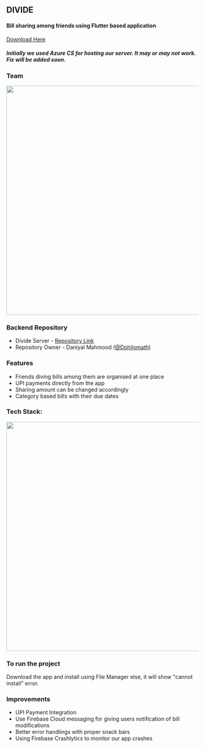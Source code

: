 
## DIVIDE 
#### Bill sharing among friends using Flutter based application
[Download Here](https://raw.githubusercontent.com/reverope/Divide/master/app-armeabi-v7a-release.apk)

##### Initially we used Azure CS for hosting our server. It may or may not work. Fix will be added soon.

### Team
<img src="https://user-images.githubusercontent.com/23384886/139630943-f2919185-d3d1-4ab7-ad77-3c412f9bc6f2.png" width="600"/>

### Backend Repository
- Divide Server - [Repository Link](https://github.com/Dphilomath/divide)
- Repository Owner - Daniyal Mahmood ([@Dphilomath](https://github.com/Dphilomath))

### Features
- Friends diving bills among them are organised at one place
- UPI payments directly from the app
- Sharing amount can be changed accordingly
- Category based bills with their due dates

### Tech Stack:
<img src="https://user-images.githubusercontent.com/23384886/139630875-a97ff3f4-dbac-4be9-b236-a689a878e31b.png" width="600"/>

### To run the project
Download the app and install using File Manager else, it will show "cannot install" error.

### Improvements
- UPI Payment Integration 
- Use Firebase Cloud messaging for giving users notification of bill modifications
- Better error handlings with proper snack bars
- Using Firebase Crashlytics to monitor our app crashes


